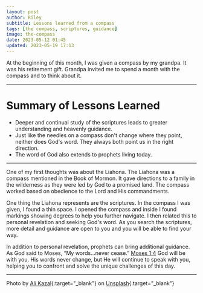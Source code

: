 ```yaml
---
layout: post
author: Riley
subtitle: Lessons learned from a compass
tags: [the compass, scriptures, guidance]
image: the-compass
date: 2023-05-12 01:45
updated: 2023-05-19 17:13
---
```


At the beginning of this month, I was given a compass by my grandpa. It was his retirement gift. Grandpa invited me to spend a month with the compass and to think about it.

<hr class = "post">

<!-- Bullet list of all the things I've learned: -->
# Summary of Lessons Learned

- Deeper and continual study of the scriptures leads to greater understanding and heavenly guidance.
- Just like the needles on a compass don't change where they point, neither does God's word. They always both point us in the right direction.
- The word of God also extends to prophets living today.

<hr class = "post">

One of my first thoughts was about the Liahona. The Liahona was a compass mentioned in the Book of Mormon. It gave directions to a family in the wilderness as they were led by God to a promised land. The compass worked based on obedience to the Lord and His commandments.

One thing the Liahona represents are the scriptures. In the compass I was given, I found a thin space. I opened the compass and inside I found markings showing degrees to help you further navigate. I then related this to personal revelation and seeking God's word. As you search the scriptures, more detail and guidance are open to you and you will be able to find your way.

In addition to personal revelation, prophets can bring additional guidance. As God said to Moses, “My words…never cease.” [Moses 1:4](https://www.churchofjesuschrist.org/study/scriptures/pgp/moses/1?id=p4&lang=eng#p4) God will be with you. His words never change, but He will continue to speak with you, helping you to confront and solve the unique challenges of this day.

* * *

Photo by [Ali Kazal](https://unsplash.com/@lureofadventure?utm_source=unsplash&utm_medium=referral&utm_content=creditCopyText){:target="_blank"} on [Unsplash](https://unsplash.com/photos/UU69D-_nwPI?utm_source=unsplash&utm_medium=referral&utm_content=creditCopyText){:target="_blank"}

